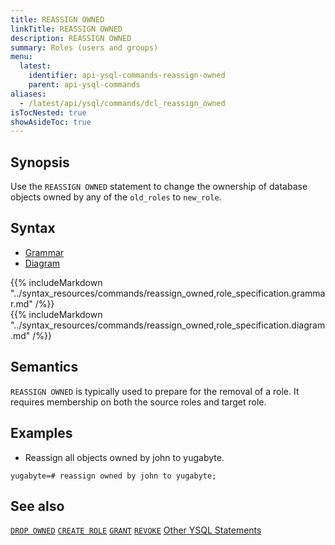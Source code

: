 ```yaml
---
title: REASSIGN OWNED
linkTitle: REASSIGN OWNED
description: REASSIGN OWNED
summary: Roles (users and groups)
menu:
  latest:
    identifier: api-ysql-commands-reassign-owned
    parent: api-ysql-commands
aliases:
  - /latest/api/ysql/commands/dcl_reassign_owned
isTocNested: true
showAsideToc: true
---
```


## Synopsis

Use the `REASSIGN OWNED` statement to change the ownership of database objects owned by any of the `old_roles` to `new_role`.

## Syntax

<ul class="nav nav-tabs nav-tabs-yb">
  <li >
    <a href="#grammar" class="nav-link active" id="grammar-tab" data-toggle="tab" role="tab" aria-controls="grammar" aria-selected="true">
      <i class="fas fa-file-alt" aria-hidden="true"></i>
      Grammar
    </a>
  </li>
  <li>
    <a href="#diagram" class="nav-link" id="diagram-tab" data-toggle="tab" role="tab" aria-controls="diagram" aria-selected="false">
      <i class="fas fa-project-diagram" aria-hidden="true"></i>
      Diagram
    </a>
  </li>
</ul>

<div class="tab-content">
  <div id="grammar" class="tab-pane fade show active" role="tabpanel" aria-labelledby="grammar-tab">
    {{% includeMarkdown "../syntax_resources/commands/reassign_owned,role_specification.grammar.md" /%}}
  </div>
  <div id="diagram" class="tab-pane fade" role="tabpanel" aria-labelledby="diagram-tab">
    {{% includeMarkdown "../syntax_resources/commands/reassign_owned,role_specification.diagram.md" /%}}
  </div>
</div>

## Semantics

`REASSIGN OWNED` is typically used to prepare for the removal of a role. It requires membership on both the source roles and target role.

## Examples

- Reassign all objects owned by john to yugabyte.

```postgresql
yugabyte=# reassign owned by john to yugabyte;
```

## See also

[`DROP OWNED`](../dcl_drop_owned)
[`CREATE ROLE`](../dcl_create_role)
[`GRANT`](../dcl_grant)
[`REVOKE`](../dcl_revoke)
[Other YSQL Statements](..)
